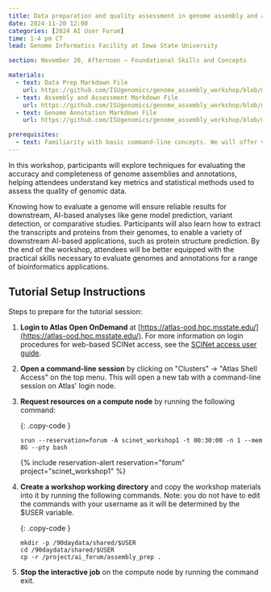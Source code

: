 ```yaml
---
title: Data preparation and quality assessment in genome assembly and annotation
date: 2024-11-20 12:00
categories: [2024 AI User Forum] 
time: 1-4 pm CT
lead: Genome Informatics Facility at Iowa State University

section: November 20, Afternoon — Foundational Skills and Concepts

materials:
  - text: Data Prep Markdown File
    url: https://github.com/ISUgenomics/genome_assembly_workshop/blob/main/AIUserForum_Workshop_Nov2024/01_DataPrep.md
  - text: Assembly and Assessment Markdown File
    url: https://github.com/ISUgenomics/genome_assembly_workshop/blob/main/AIUserForum_Workshop_Nov2024/02_AssemblyAssessment.md
  - text: Genome Annotation Markdown File
    url: https://github.com/ISUgenomics/genome_assembly_workshop/blob/main/AIUserForum_Workshop_Nov2024/03_GenomeAnnotation.md

prerequisites:
  - text: Familiarity with basic command-line concepts. We will offer virtual training for these skills before the Forum begins.
---
```


In this workshop, participants will explore techniques for evaluating the accuracy and completeness of genome assemblies and annotations, helping attendees understand key metrics and statistical methods used to assess the quality of genomic data. <!--excerpt--> 

Knowing how to evaluate a genome will ensure reliable results for downstream, AI-based analyses like gene model prediction, variant detection, or comparative studies. Participants will also learn how to extract the transcripts and proteins from their genomes, to enable a variety of downstream AI-based applications, such as protein structure prediction. By the end of the workshop, attendees will be better equipped with the practical skills necessary to evaluate genomes and annotations for a range of bioinformatics applications.

## Tutorial Setup Instructions 

Steps to prepare for the tutorial session: 

1. **Login to Atlas Open OnDemand** at [https://atlas-ood.hpc.msstate.edu/](https://atlas-ood.hpc.msstate.edu/). For more information on login procedures for web-based SCINet access, see the [SCINet access user guide](https://scinet.usda.gov/guides/access/web-based-login). 

1. **Open a command-line session** by clicking on "Clusters" -> "Atlas Shell Access" on the top menu. This will open a new tab with a command-line session on Atlas' login node. 

1. **Request resources on a compute node** by running the following command:  

    {: .copy-code }
    ```
    srun --reservation=forum -A scinet_workshop1 -t 00:30:00 -n 1 --mem 8G --pty bash 
    ``` 
    {% include reservation-alert reservation="forum" project="scinet_workshop1" %}

1. **Create a workshop working directory** and copy the workshop materials into it by running the following commands. Note: you do not have to edit the commands with your username as it will be determined by the $USER variable. 

    {: .copy-code }
    ```
    mkdir -p /90daydata/shared/$USER 
    cd /90daydata/shared/$USER 
    cp -r /project/ai_forum/assembly_prep . 
    ```
 

1. **Stop the interactive job** on the compute node by running the command exit.